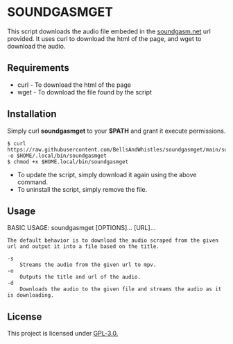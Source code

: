 # SOUNDGASMGET
This script downloads the audio file embeded in the [soundgasm.net](https://soundgasm.net/) url provided. It uses curl to download the html of the page, and wget to download the audio.

## Requirements
* curl - To download the html of the page
* wget - To download the file found by the script
## Installation
Simply curl **soundgasmget** to your **$PATH** and grant it execute permissions.
```{sh}
$ curl https://raw.githubusercontent.com/BellsAndWhistles/soundgasmget/main/soundgasmget -o $HOME/.local/bin/soundgasmget
$ chmod +x $HOME.local/bin/soundgasmget
```
* To update the script, simply download it again using the above command.
* To uninstall the script, simply remove the file.
## Usage
BASIC USAGE:
	soundgasmget [OPTIONS]... [URL]...

	The default behavior is to download the audio scraped from the given url and output it into a file based on the title.

	-s
		Streams the audio from the given url to mpv.
	-o
		Outputs the title and url of the audio.
	-d
		Downloads the audio to the given file and streams the audio as it is downloading.
## License
This project is licensed under [GPL-3.0.](https://raw.githubusercontent.com/Illumina/licenses/master/gpl-3.0.txt)
